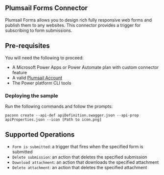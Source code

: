 ## Plumsail Forms Connector
Plumsail Forms allows you to design rich fully responsive web forms and publish them to any websites. This connector provides a trigger for subscribing to form submissions.

## Pre-requisites
You will need the following to proceed:
* A Microsoft Power Apps or Power Automate plan with custom connector feature
* A valid [Plumsail Account](https://account.plumsail.com)
* The Power platform CLI tools

### Deploying the sample
Run the following commands and follow the prompts:

```paconn
paconn create --api-def apiDefinition.swagger.json --api-prop apiProperties.json --icon [Path to icon.png]
```

## Supported Operations
* `Form is submitted`: a trigger that fires when the specified form is submitted
* `Delete submission`: an action that deletes the specified submission
* `Download attachment`: an action that downloads the specified attachment
* `Delete attachment`: an action that deletes the specified attachment
